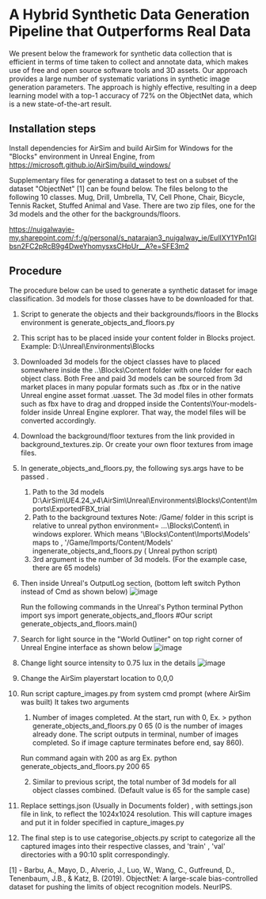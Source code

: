 # A Hybrid Synthetic Data Generation Pipeline that Outperforms Real Data

We present below the framework for synthetic data collection that is efficient in terms of time taken to collect and annotate data, which makes use of free and open source software tools and 3D assets. Our approach provides a large number of systematic variations in synthetic image generation parameters. The approach is highly effective, resulting in a deep learning model with a top-1 accuracy of 72% on the ObjectNet data, which is a new state-of-the-art result. 

## Installation steps
Install dependencies for AirSim and build AirSim for Windows for the "Blocks" environment in Unreal Engine, from
https://microsoft.github.io/AirSim/build_windows/

Supplementary files for generating a dataset to test on a subset of the dataset "ObjectNet" [1] can be found below. The files belong to the following 10 classes. Mug, Drill, Umbrella, TV, Cell Phone, Chair, Bicycle, Tennis Racket, Stuffed Animal and Vase. There are two zip files, one for the 3d models and the other for the backgrounds/floors. 

https://nuigalwayie-my.sharepoint.com/:f:/g/personal/s_natarajan3_nuigalway_ie/EulIXY1YPn1Glbsn2FC2pRcB9g4DweYhomysxsCHpUr__A?e=SFE3m2

## Procedure
The procedure below can be used to generate a synthetic dataset for image classification. 3d models for those classes have to be downloaded for that.

1. Script to generate the objects and their backgrounds/floors in the Blocks environment is 
	generate_objects_and_floors.py
2. This script has to be placed inside your content folder in Blocks  project. Example: D:\Unreal\Environments\Blocks

3. Downloaded 3d models for the object classes have to placed somewhere inside the ..\Blocks\Content folder with one folder for each object class.
Both Free and paid 3d models can be sourced from 3d market places in many popular formats such as .fbx or in the native Unreal engine asset format .uasset. 
The 3d model files in other formats such as fbx have to drag and dropped inside the Contents\Your-models-folder inside Unreal Engine explorer. That way, the model files will be converted accordingly.


4. Download the background/floor textures from the link provided in background_textures.zip. Or create your own floor textures from image files.
 
5. In generate_objects_and_floors.py,  the following sys.args have to be passed . 
	1. Path to the 3d models 
	D:\AirSim\UE4.24_v4\AirSim\Unreal\Environments\Blocks\Content\Imports\ExportedFBX_trial
	2. Path to the background textures
	Note: /Game/ folder in this script is relative to unreal python environment= ...\Blocks\Content\ in windows explorer. 
	Which means
	'\Blocks\Content\Imports\Models' 
	maps to ,
	'/Game/Imports/Content/Models' ingenerate_objects_and_floors.py ( Unreal python script)
	3. 3rd argument is the number of 3d models. (For the example case, there are 65 models)
	  
6. Then inside Unreal's OutputLog section, (bottom left switch Python instead of Cmd as shown below)
	![image](https://user-images.githubusercontent.com/12128767/146377423-a976c982-0cb5-464a-8689-fe9a589e0ca0.png)


	Run the following commands in the  Unreal's Python terminal Python
	import sys
	import generate_objects_and_floors #Our script 
	generate_objects_and_floors.main() 
	
 

7. Search for light source in the "World Outliner" on top right corner of Unreal Engine interface as shown below
![image](https://user-images.githubusercontent.com/12128767/146377462-ac6f0b5d-b3e1-4378-9bf0-388e5fb61ecf.png)


8. Change light source intensity to 0.75 lux in the details 
![image](https://user-images.githubusercontent.com/12128767/146377468-799484f8-946e-4010-b11d-4e2024fc5306.png)


9. Change the AirSim playerstart location to 0,0,0

 
10. Run script capture_images.py from system cmd prompt (where AirSim was built) 
It takes two arguments 
	1. Number of images completed. At the start, run with 0,
	Ex. > python generate_objects_and_floors.py 0 65
	(0 is the number of images already done. The script outputs in terminal, number of images completed. So if image capture terminates before end, say 860). 

	Run command again with 200 as arg Ex.
	python generate_objects_and_floors.py 200 65

	2. Similar to previous script, the total number of 3d models for all object classes combined. (Default value is 65 for the sample case)


11. Replace settings.json (Usually in Documents folder) , with settings.json file in link,  to reflect the 1024x1024 resolution.
This will capture images and put it in folder specified in capture_images.py

12. The final step is to use categorise_objects.py script to categorize all the captured images into their respective classes, and 'train' , 'val' directories with a 90:10 split correspondingly. 

[1] - Barbu, A., Mayo, D., Alverio, J., Luo, W., Wang, C., Gutfreund, D., Tenenbaum, J.B., & Katz, B. (2019). ObjectNet: A large-scale bias-controlled dataset for pushing the limits of object recognition models. NeurIPS.


